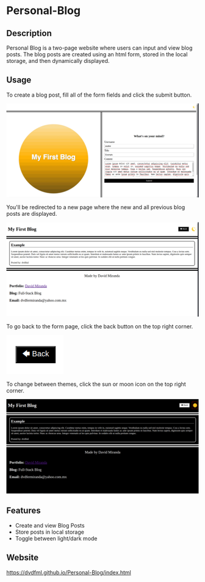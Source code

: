 # Personal-Blog

## Description

 Personal Blog is a two-page website where users can input and view blog posts. The blog posts are created using an html form, stored in the local storage, and then dynamically displayed.

## Usage

To create a blog post, fill all of the form fields and click the submit button.

![Form Screenshot](./assets/images/Screenshot_Form.png)

You'll be redirected to a new page where the new and all previous blog posts are displayed.

![Blog Screenshot](./assets/images/Screenshot_Blog.png)

To go back to the form page, click the back button on the top right corner.

![Back Button Screenshot](./assets/images/Screenshot_back_button.png)

To change between themes, click the sun or moon icon on the top right corner.

![Dark Theme Screenshot](./assets/images/Screenshot_dark_theme.png)

## Features

- Create and view Blog Posts
- Store posts in local storage
- Toggle between light/dark mode

## Website

https://dvdfml.github.io/Personal-Blog/index.html